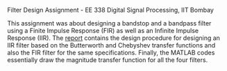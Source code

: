 Filter Design Assignment - EE 338 Digital Signal Processing, IIT Bombay

This assignment was about designing a bandstop and a bandpass filter using a Finite Impulse Response (FIR) as well as an Infinite Impulse Response (IIR).
The [report][1] contains the design procedure for designing an IIR filter based on the Butterworth and Chebyshev transfer 
functions and also the FIR filter for the same specifications. 
Finally, the MATLAB codes essentially draw the magnitude transfer function for all the four filters.

[1]: https://arunabh98.github.io/reports/filter_design.pdf

